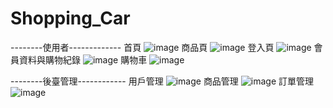 # Shopping_Car
--------使用者-------------
首頁
![image](https://github.com/user-attachments/assets/aa606aea-a974-45f5-9d70-edc30a866ea5)
商品頁
![image](https://github.com/user-attachments/assets/75e2c778-062b-48a7-a971-dcfe8d299c9a)
登入頁
![image](https://github.com/user-attachments/assets/0c787f04-d6c1-4794-bff3-b9e211152114)
會員資料與購物紀錄
![image](https://github.com/user-attachments/assets/3b5e7194-cec5-4c11-b027-d5ece702c1dc)
購物車
![image](https://github.com/user-attachments/assets/4567e6b8-1b10-4091-9b42-0f18c3e75e7f)

--------後臺管理------------
用戶管理
![image](https://github.com/user-attachments/assets/54256a49-b9f2-4790-9fc9-d6980d01404f)
商品管理
![image](https://github.com/user-attachments/assets/b0b45d33-0179-4d0b-8bdc-2676835124e1)
訂單管理
![image](https://github.com/user-attachments/assets/8b7d3231-8c1a-437d-a8d1-4155cefa21b5)

